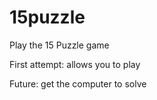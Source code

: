 15puzzle
========

Play the 15 Puzzle game

First attempt: allows you to play

Future: get the computer to solve
